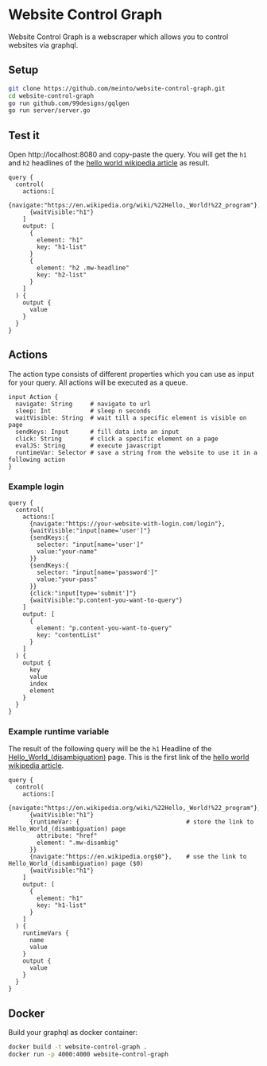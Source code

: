 # Website Control Graph

Website Control Graph is a webscraper which allows you to control websites via graphql.

## Setup

```bash
git clone https://github.com/meinto/website-control-graph.git
cd website-control-graph
go run github.com/99designs/gqlgen
go run server/server.go
```

## Test it

Open http://localhost:8080 and copy-paste the query. You will get the `h1` and `h2` headlines of the [hello world wikipedia article](https://en.wikipedia.org/wiki/%22Hello,_World!%22_program) as result.

```
query {
  control(
    actions:[
      {navigate:"https://en.wikipedia.org/wiki/%22Hello,_World!%22_program"},
      {waitVisible:"h1"}
    ]
    output: [
      {
        element: "h1"
        key: "h1-list"
      }
      {
        element: "h2 .mw-headline"
        key: "h2-list"
      }
    ]
  ) {
    output {
      value
    }
  }
}
```

## Actions

The action type consists of different properties which you can use as input for your query. All actions will be executed as a queue.

```
input Action {
  navigate: String     # navigate to url
  sleep: Int           # sleep n seconds
  waitVisible: String  # wait till a specific element is visible on page
  sendKeys: Input      # fill data into an input
  click: String        # click a specific element on a page
  evalJS: String       # execute javascript
  runtimeVar: Selector # save a string from the website to use it in a following action
}
```

### Example login

```
query {
  control(
    actions:[
      {navigate:"https://your-website-with-login.com/login"},
      {waitVisible:"input[name='user']"}
      {sendKeys:{
        selector: "input[name='user']"
        value:"your-name"
      }}
      {sendKeys:{
        selector: "input[name='password']"
        value:"your-pass"
      }}
      {click:"input[type='submit']"}
      {waitVisible:"p.content-you-want-to-query"}
    ]
    output: [
      {
        element: "p.content-you-want-to-query"
        key: "contentList"
      }
    ]
  ) {
    output {
      key
      value
      index
      element
    }
  }
}
```

### Example runtime variable

The result of the following query will be the `h1` Headline of the [Hello_World_(disambiguation)](https://en.wikipedia.org/wiki/Hello_World_(disambiguation)) page. This is the first link of the [hello world wikipedia article](https://en.wikipedia.org/wiki/%22Hello,_World!%22_program).

```
query {
  control(
    actions:[
      {navigate:"https://en.wikipedia.org/wiki/%22Hello,_World!%22_program"},
      {waitVisible:"h1"}
      {runtimeVar: {                              # store the link to Hello_World_(disambiguation) page
        attribute: "href"
        element: ".mw-disambig"
      }}
      {navigate:"https://en.wikipedia.org$0"},    # use the link to Hello_World_(disambiguation) page ($0)
      {waitVisible:"h1"}
    ]
    output: [
      {
        element: "h1"
        key: "h1-list"
      }
    ]
  ) {
    runtimeVars {
      name
      value
    }
    output {
      value
    }
  }
}
```

## Docker

Build your graphql as docker container:

```bash
docker build -t website-control-graph .
docker run -p 4000:4000 website-control-graph
```


